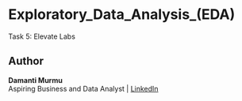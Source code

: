 # Exploratory_Data_Analysis_(EDA)
Task 5: Elevate Labs


## Author
**Damanti Murmu**  
Aspiring Business and Data Analyst | 
[LinkedIn](https://www.linkedin.com/in/damantimurmu/)

